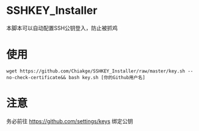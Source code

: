 # SSHKEY_Installer

本脚本可以自动配置SSH公钥登入，防止被抓鸡

# 使用

``` wget https://github.com/Chiakge/SSHKEY_Installer/raw/master/key.sh --no-check-certificate&& bash key.sh [你的Github用户名]  ```

# 注意
 务必前往 https://github.com/settings/keys 绑定公钥
